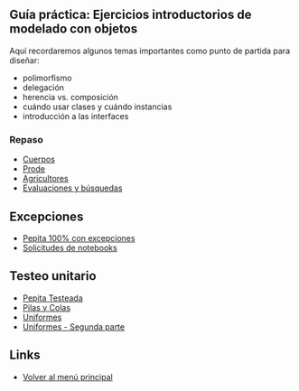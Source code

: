 
## Guía práctica: Ejercicios introductorios de modelado con objetos

Aquí recordaremos algunos temas importantes como punto de partida para diseñar:

- polimorfismo
- delegación
- herencia vs. composición
- cuándo usar clases y cuándo instancias
- introducción a las interfaces

### Repaso

- [Cuerpos](cuerpos.md)
- [Prode](prode.md)
- [Agricultores](agricultores.md)
- [Evaluaciones y búsquedas](evaluaciones.md)

## Excepciones

- [Pepita 100% con excepciones](pepitaExcepciones.md)
- [Solicitudes de notebooks](solicitudesNotebooks.md)

## Testeo unitario

- [Pepita Testeada](pepitaTesteada.md)
- [Pilas y Colas](pilasYColas.md)
- [Uniformes](uniformes.md)
- [Uniformes - Segunda parte](uniformes2.md)

## Links

- [Volver al menú principal](../README.md)